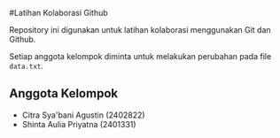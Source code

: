 #Latihan Kolaborasi Github


Repository ini digunakan untuk latihan kolaborasi menggunakan Git dan Github.

Setiap anggota kelompok diminta untuk melakukan perubahan pada file `data.txt`.



## Anggota Kelompok
- Citra Sya'bani Agustin (2402822)
- Shinta Aulia Priyatna (2401331)